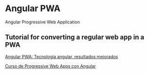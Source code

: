 Angular PWA
===========

Angular Progressive Web Application

Tutorial for converting a regular web app in a PWA
---------------------------------------------------


[Angular PWA: Tecnología angular, resultados mejorados](https://docs.google.com/presentation/d/1Mf2ghabfInRmesDGjio23HJqk3PwehVATW-D9Ck7SCo/edit?usp=sharing)

[Curso de Progressive Web Apps con Angular](https://escuela.it/cursos/curso-de-progressive-web-apps-con-angular)

